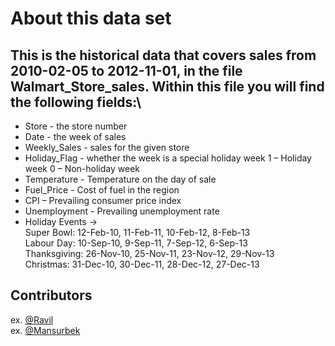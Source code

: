 # About this data set
## This is the historical data that covers sales from 2010-02-05 to 2012-11-01, in the file Walmart_Store_sales. Within this file you will find the following fields:\

* Store - the store number
* Date - the week of sales
* Weekly_Sales - sales for the given store
* Holiday_Flag - whether the week is a special holiday week 1 – Holiday week 0 – Non-holiday week
* Temperature - Temperature on the day of sale
* Fuel_Price - Cost of fuel in the region
* CPI – Prevailing consumer price index
* Unemployment - Prevailing unemployment rate
* Holiday Events -> <br /> Super Bowl: 12-Feb-10, 11-Feb-11, 10-Feb-12, 8-Feb-13<br /> Labour Day: 10-Sep-10, 9-Sep-11, 7-Sep-12, 6-Sep-13<br /> Thanksgiving: 26-Nov-10, 25-Nov-11, 23-Nov-12, 29-Nov-13<br /> Christmas: 31-Dec-10, 30-Dec-11, 28-Dec-12, 27-Dec-13

## Contributors
ex. [@Ravil](https://github.com/TheWanderer12)  
ex. [@Mansurbek](https://github.com/mansurpro)

